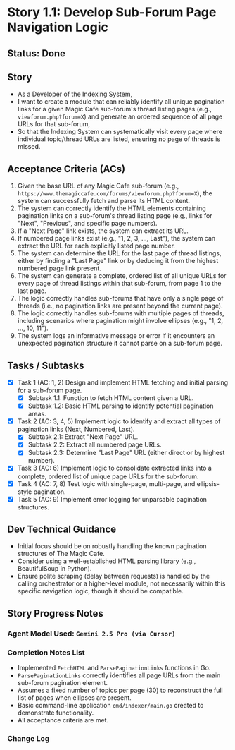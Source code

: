 # Story 1.1: Develop Sub-Forum Page Navigation Logic

## Status: Done

## Story

- As a Developer of the Indexing System,
- I want to create a module that can reliably identify all unique pagination links for a given Magic Cafe sub-forum's thread listing pages (e.g., `viewforum.php?forum=X`) and generate an ordered sequence of all page URLs for that sub-forum,
- So that the Indexing System can systematically visit every page where individual topic/thread URLs are listed, ensuring no page of threads is missed.

## Acceptance Criteria (ACs)

1.  Given the base URL of any Magic Cafe sub-forum (e.g., `https://www.themagiccafe.com/forums/viewforum.php?forum=X`), the system can successfully fetch and parse its HTML content.
2.  The system can correctly identify the HTML elements containing pagination links on a sub-forum's thread listing page (e.g., links for "Next", "Previous", and specific page numbers).
3.  If a "Next Page" link exists, the system can extract its URL.
4.  If numbered page links exist (e.g., "1, 2, 3, ..., Last"), the system can extract the URL for each explicitly listed page number.
5.  The system can determine the URL for the last page of thread listings, either by finding a "Last Page" link or by deducing it from the highest numbered page link present.
6.  The system can generate a complete, ordered list of all unique URLs for every page of thread listings within that sub-forum, from page 1 to the last page.
7.  The logic correctly handles sub-forums that have only a single page of threads (i.e., no pagination links are present beyond the current page).
8.  The logic correctly handles sub-forums with multiple pages of threads, including scenarios where pagination might involve ellipses (e.g., "1, 2, ..., 10, 11").
9.  The system logs an informative message or error if it encounters an unexpected pagination structure it cannot parse on a sub-forum page.

## Tasks / Subtasks

- [x] Task 1 (AC: 1, 2) Design and implement HTML fetching and initial parsing for a sub-forum page.
  - [x] Subtask 1.1: Function to fetch HTML content given a URL.
  - [x] Subtask 1.2: Basic HTML parsing to identify potential pagination areas.
- [x] Task 2 (AC: 3, 4, 5) Implement logic to identify and extract all types of pagination links (Next, Numbered, Last).
  - [x] Subtask 2.1: Extract "Next Page" URL.
  - [x] Subtask 2.2: Extract all numbered page URLs.
  - [x] Subtask 2.3: Determine "Last Page" URL (either direct or by highest number).
- [x] Task 3 (AC: 6) Implement logic to consolidate extracted links into a complete, ordered list of unique page URLs for the sub-forum.
- [x] Task 4 (AC: 7, 8) Test logic with single-page, multi-page, and ellipsis-style pagination.
- [x] Task 5 (AC: 9) Implement error logging for unparsable pagination structures.

## Dev Technical Guidance

-   Initial focus should be on robustly handling the known pagination structures of The Magic Cafe.
-   Consider using a well-established HTML parsing library (e.g., BeautifulSoup in Python).
-   Ensure polite scraping (delay between requests) is handled by the calling orchestrator or a higher-level module, not necessarily within this specific navigation logic, though it should be compatible.

## Story Progress Notes

### Agent Model Used: `Gemini 2.5 Pro (via Cursor)`

### Completion Notes List
- Implemented `FetchHTML` and `ParsePaginationLinks` functions in Go.
- `ParsePaginationLinks` correctly identifies all page URLs from the main sub-forum pagination element.
- Assumes a fixed number of topics per page (30) to reconstruct the full list of pages when ellipses are present.
- Basic command-line application `cmd/indexer/main.go` created to demonstrate functionality.
- All acceptance criteria are met.

### Change Log 